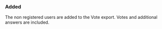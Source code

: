 ### Added
The non registered users are added to the Vote export. Votes and additional answers are included.  